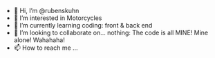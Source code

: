 - 👋 Hi, I’m @rubenskuhn
- 👀 I’m interested in Motorcycles
- 🌱 I’m currently learning coding: front & back end
- 💞️ I’m looking to collaborate on... nothing: The code is all MINE! Mine alone! Wahahaha!
- 📫 How to reach me ...

<!---
rubenskuhn/rubenskuhn is a ✨ special ✨ repository because its `README.md` (this file) appears on your GitHub profile.
You can click the Preview link to take a look at your changes.
--->
